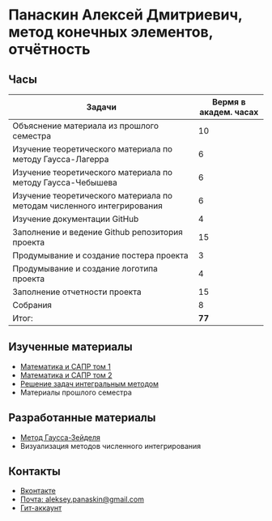 # Панаскин Алексей Дмитриевич, метод конечных элементов, отчётность
## Часы

|Задачи|Вермя в академ. часах|
|----------------|-------------------------------|
|Объяснение материала из прошлого семестра | 10|
|Изучение теоретического материала по методу Гаусса-Лагерра | 6|
|Изучение теоретического материала по методу Гаусса-Чебышева  |6 |
|Изучение теоретического материала по методам численного интегрирования | 6|
|Изучение документации GitHub   | 4|
|Заполнение и ведение Github репозитория проекта|15 |
|Продумывание и создание постера проекта |3 |
|Продумывание и создание логотипа проекта |4 |
|Заполнение отчетности проекта  | 15|
|Собрания  |8 |
|Итог:   |**77** |
## Изученные материалы
- [Математика и САПР том 1](https://github.com/EngineeringSoft-Mospolytech/Spring-2022/blob/main/%D0%9C%D0%B0%D1%82%D0%B5%D1%80%D0%B8%D0%B0%D0%BB%D1%8B/%D0%9C%D0%B0%D1%82%D0%B5%D0%BC%D0%B0%D1%82%D0%B8%D0%BA%D0%B0%20%D0%B8%20%D0%A1%D0%90%D0%9F%D0%A0%20%D1%82%D0%BE%D0%BC%201.pdf)
- [Математика и САПР том 2](https://github.com/EngineeringSoft-Mospolytech/Spring-2022/blob/main/%D0%9C%D0%B0%D1%82%D0%B5%D1%80%D0%B8%D0%B0%D0%BB%D1%8B/%D0%9C%D0%B0%D1%82%D0%B5%D0%BC%D0%B0%D1%82%D0%B8%D0%BA%D0%B0%20%D0%B8%20%D0%A1%D0%90%D0%9F%D0%A0%20%D1%82%D0%BE%D0%BC%202.pdf)
- [Решение задач интегральным методом](https://github.com/EngineeringSoft-Mospolytech/Spring-2022/blob/main/%D0%9C%D0%B0%D1%82%D0%B5%D1%80%D0%B8%D0%B0%D0%BB%D1%8B/%D0%A0%D0%B5%D1%88%D0%B5%D0%BD%D0%B8%D0%B5%20%D0%B7%D0%B0%D0%B4%D0%B0%D1%87%20%D0%B8%D0%BD%D1%82%D0%B5%D0%B3%D1%80%D0%B0%D0%BB%D1%8C%D0%BD%D1%8B%D0%BC%20%D0%BC%D0%B5%D1%82%D0%BE%D0%B4%D0%BE%D0%BC%20.pdf)    
- Материалы прошлого семестра
## Разработанные материалы
- [Метод Гаусса-Зейделя](https://github.com/EngineeringSoft-Mospolytech/Spring-2022/tree/main/%D0%9C%D0%B5%D1%82%D0%BE%D0%B4%20%D0%BA%D0%BE%D0%BD%D0%B5%D1%87%D0%BD%D1%8B%D1%85%20%D1%8D%D0%BB%D0%B5%D0%BC%D0%B5%D0%BD%D1%82%D0%BE%D0%B2/%D0%A7%D0%B8%D1%81%D0%BB%D0%B5%D0%BD%D0%BD%D1%8B%D0%B5%20%D0%BC%D0%B5%D1%82%D0%BE%D0%B4%D1%8B/Gauss-Seidel)
- Визуализация методов численного интегрирования

## Контакты
- [Вконтакте](https://vk.com/id380412592)
- [Почта: aleksey.panaskin@gmail.com](aleksey.panaskin@gmail.com)
- [Гит-аккаунт](https://github.com/AlekseyPanaskin)

